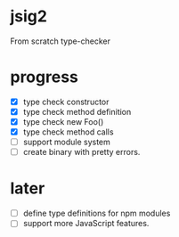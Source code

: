 # jsig2

From scratch type-checker 

# progress

 - [x] type check constructor
 - [x] type check method definition
 - [x] type check new Foo()
 - [x] type check method calls 
 - [ ] support module system
 - [ ] create binary with pretty errors.

# later

 - [ ] define type definitions for npm modules
 - [ ] support more JavaScript features.
